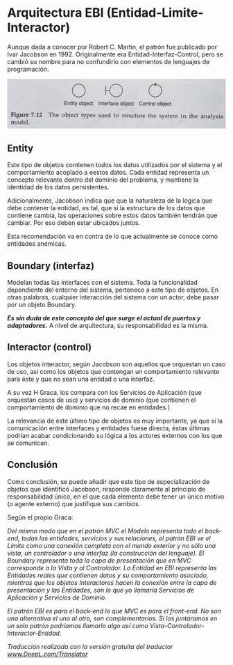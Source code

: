 # Arquitectura EBI (Entidad-Limite-Interactor)

Aunque dada a conocer por Robert C. Martin, el patrón fue publicado por Ivar Jacobson en 1992. Originalmente era Entidad-Interfaz-Control, pero se cambió su nombre para no confundirlo con elementos de lenguajes de programación.

![representación](./images/entity_interface_control.jpg)

## Entity 

Este tipo de objetos contienen todos los datos utilizados por el sistema y el comportamiento acoplado a eestos datos. Cada entidad representa un concepto relevante dentro del dominio del problema, y mantiene la identidad de los datos persistentes. 

Adicionalmente, Jacobson indica que que la naturaleza de la lógica que debe contener la entidad, es tal, que si la estructura de los datos que contiene cambia, las operaciones sobre estos datos también tendrán que cambiar. Por eso deben estar ubicados juntos.

Esta recomendación va en contra de lo que actualmente se conoce como entidades anémicas.

## Boundary (interfaz)

Modelan todas las interfaces con el sistema. Toda la funcionalidad dependiente del entorno del sistema, pertenece a este tipo de objetos. En otras palabras, cualquier interacción del sistema con un actor, debe pasar por un objeto Boundary.

**_Es sin duda de este concepto del que surge el actual de puertos y adaptadores._** A nivel de arquitectura, su responsabilidad es la misma. 

## Interactor (control)

Los objetos interactor, según Jacobson son aquellos que orquestan un caso de uso, así como los objetos que contengan un comportamiento relevante para éste y que no sean una entidad o una interfaz.

A su vez H Graca, los compara con los Servicios de Aplicación (que orquestan casos de uso) y servicios de dominio (que contienen el comportamiento de dominio que no recae en entidades.)

La relevancia de éste último tipo de objetos es muy importante, ya que si la comunicación entre interfaces y entidades fuese directa, éstas últimas podrían acabar condicionando su lógica a los actores externos con los que se comunican.


## Conclusión

Como conclusión, se puede añadir que este tipo de especialización de objetos que identificó Jacobson, responde claramente al principio de responsabilidad único, en el que cada elemento debe tener un único motivo (o agente externo) que justifique sus cambios.

Según el propio Graca:

_Del mismo modo que en el patrón MVC el Modelo representa todo el back-end, todas las entidades, servicios y sus relaciones, el patrón EBI ve el Límite como una conexión completa con el mundo exterior y no sólo una vista, un controlador o una interfaz (la construcción del lenguaje). El Boundary representa toda la capa de presentación que en MVC corresponde a la Vista y al Controlador. La Entidad en EBI representa las Entidades reales que contienen datos y su comportamiento asociado, mientras que los objetos Interactores hacen la conexión entre la capa de presentación y las Entidades, son lo que yo llamaría Servicios de Aplicación y Servicios de Dominio._

_El patrón EBI es para el back-end lo que MVC es para el front-end. No son una alternativa el uno al otro, son complementarios. Si los juntáramos en un solo patrón podríamos llamarlo algo así como Vista-Controlador-Interactor-Entidad._

_Traducción realizada con la versión gratuita del traductor www.DeepL.com/Translator_